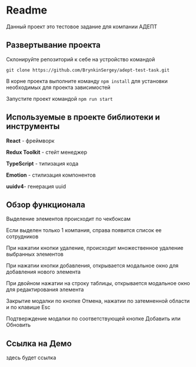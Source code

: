 # Readme

Данный проект это тестовое задание для компании АДЕПТ

## Развертывание проекта

Склонируйте репозиторий к себе на устройство командой 

```
git clone https://github.com/BrynkinSergey/adept-test-task.git
```

В корне проекта выполните команду  ```npm install``` для установки необходимых для проекта зависимостей

Запустите проект командой ```npm run start```

## Используемые в проекте библиотеки и инструменты

**React** - фреймворк

**Redux Toolkit** - стейт менеджер

**TypeScript** - типизация кода

**Emotion** - стилизация компонентов

**uuidv4**- генерация uuid

## Обзор функционала

Выделение элементов происходит по чекбоксам

Если выделен только 1 компания, справа появится список ее сотрудников

При нажатии кнопки удаление, происходит множественное удаление выбранных элементов

При нажатии кнопки добавления, открывается модальное окно для добавления нового элемента

При двойном нажатии на строку таблицы, открывается модальное окно для редактирования элемента

Закрытие модалки по кнопке Отмена, нажатии по затемненной области и по клавише Esc

Подтверждение модалки по соответствующей кнопке Добавить или Обновить

## Ссылка на Демо

здесь будет ссылка
